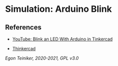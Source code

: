 # Simulation: Arduino Blink





## References

* [YouTube: Blink an LED With Arduino in Tinkercad](https://youtu.be/yyG0koj9nNY)

* [Thinkercad](https://www.tinkercad.com/)



*Egon Teiniker, 2020-2021, GPL v3.0* 
